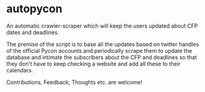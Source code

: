 # autopycon
An automatic crawler-scraper which will keep the users updated about CFP dates and deadlines. 

The premise of the script is to base all the updates based on twitter handles of the official Pycon accounts and periodically scrape them to update the database and intimate the subscribers about the CFP and deadlines so that they don't have to keep checking a website and add all these to their calendars. 

Contributions, Feedback, Thoughts etc. are welcome!
